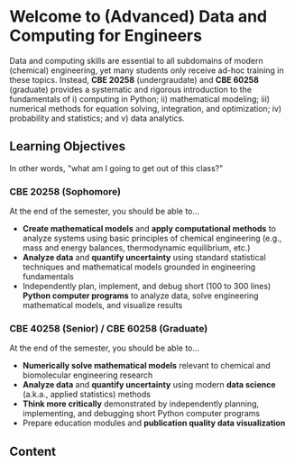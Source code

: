 # Welcome to (Advanced) Data and Computing for Engineers

Data and computing skills are essential to all subdomains of modern (chemical) engineering, yet many students only receive ad-hoc training in these topics. Instead, **CBE 20258** (undergraudate) and **CBE 60258** (graduate) provides a systematic and rigorous introduction to the fundamentals of i) computing in Python; ii) mathematical modeling; iii) numerical methods for equation solving, integration, and optimization; iv) probability and statistics; and v) data analytics.

## Learning Objectives

In other words, "what am I going to get out of this class?"

### CBE 20258 (Sophomore)

At the end of the semester, you should be able to...
- **Create mathematical models** and **apply computational methods** to analyze systems using basic principles of chemical engineering (e.g., mass and energy balances, thermodynamic equilibrium, etc.)
- **Analyze data** and **quantify uncertainty** using standard statistical techniques and mathematical models grounded in engineering fundamentals 
- Independently plan, implement, and debug short (100 to 300 lines) **Python computer programs** to analyze data, solve engineering mathematical models, and visualize results

### CBE 40258 (Senior) / CBE 60258 (Graduate)

At the end of the semester, you should be able to...
- **Numerically solve mathematical models** relevant to chemical and biomolecular engineering research
- **Analyze data** and **quantify uncertainty** using modern **data science** (a.k.a., applied statistics) methods
- **Think more critically** demonstrated by independently planning, implementing, and debugging short Python computer programs
- Prepare education modules and **publication quality data visualization** 

## Content

```{tableofcontents}
```
